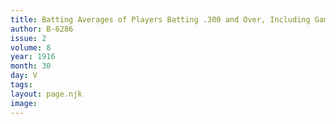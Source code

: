 ```yaml
---
title: Batting Averages of Players Batting .300 and Over, Including Games of July 28
author: B-6286
issue: 2
volume: 8
year: 1916
month: 30
day: V
tags:
layout: page.njk
image:
---
```

